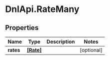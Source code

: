# DnlApi.RateMany

## Properties
Name | Type | Description | Notes
------------ | ------------- | ------------- | -------------
**rates** | [**[Rate]**](Rate.md) |  | [optional] 


